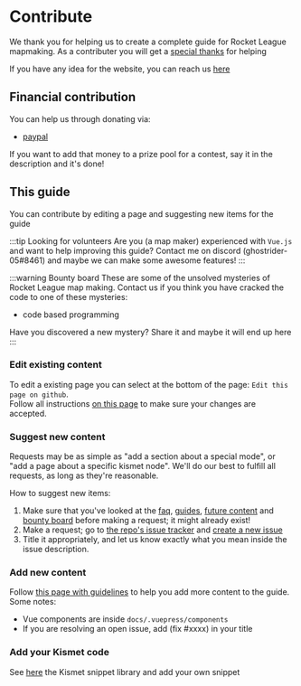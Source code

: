 # Contribute

We thank you for helping us to create a complete guide for Rocket League mapmaking. As a contributer you will get a [special thanks](/readme.md) for helping

If you have any idea for the website, you can reach us [here](../more/contact)

## Financial contribution

You can help us through donating via:
- [paypal]()

If you want to add that money to a prize pool for a contest, say it in the description and it's done!

## This guide

You can contribute by editing a page and suggesting new items for the guide

:::tip Looking for volunteers
Are you (a map maker) experienced with `Vue.js` and want to help improving this guide? Contact me on discord (ghostrider-05#8461) and maybe we can make some awesome features!
:::

:::warning Bounty board
These are some of the unsolved mysteries of Rocket League map making. Contact us if you think you have cracked the code to one of these mysteries:
* code based programming

Have you discovered a new mystery? Share it and maybe it will end up here
:::

### Edit existing content

To edit a existing page you can select at the bottom of the page: `Edit this page on github`.  
Follow all instructions [on this page](https://github.com/RocketLeagueMapmaking/RL-docs/blob/master/CONTRIBUTING.md) to make sure your changes are accepted.

### Suggest new content

Requests may be as simple as "add a section about a special mode", or "add a page about a specific kismet node". We'll do our best to fulfill all requests, as long as they're reasonable.

How to suggest new items:
1. Make sure that you've looked at the [faq](../faq/), [guides](../guide/guides), [future content](../guide/request.html#future-content) and [bounty board](./contribute) before making a request; it might already exist!
2. Make a request; go to [the repo's issue tracker](https://github.com/webbuildlucas/RL-docs/issues) and [create a new issue](https://github.com/webbuildlucas/RL-docs/issues)
3. Title it appropriately, and let us know exactly what you mean inside the issue description. 

### Add new content

Follow [this page with guidelines](https://github.com/RocketLeagueMapmaking/RL-docs/blob/master/CONTRIBUTING.md) to help you add more content to the guide. Some notes:
- Vue components are inside `docs/.vuepress/components`
- If you are resolving an open issue, add (fix #xxxx) in your title

### Add your Kismet code

See [here](https://github.com/RocketLeagueMapmaking/Kismet) the Kismet snippet library and add your own snippet









